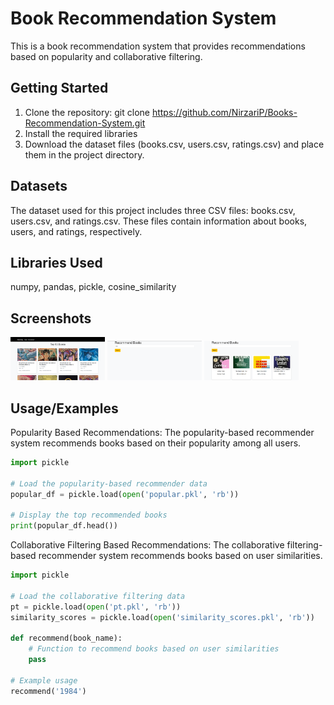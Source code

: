 
# Book Recommendation System

This is a book recommendation system that provides recommendations based on popularity and collaborative filtering.


## Getting Started

1. Clone the repository: git clone https://github.com/NirzariP/Books-Recommendation-System.git
2. Install the required libraries
3. Download the dataset files (books.csv, users.csv, ratings.csv) and place them in the project directory.
## Datasets

The dataset used for this project includes three CSV files: books.csv, users.csv, and ratings.csv. These files contain information about books, users, and ratings, respectively.
## Libraries Used

numpy, pandas, pickle, cosine_similarity

## Screenshots
<p float="left">
  <img src="UI/image1.png" width="30%" />
  <img src="UI/image2.png" width="30%" />
  <img src="UI/image3.png" width="30%" />
</p>

## Usage/Examples
Popularity Based Recommendations:
The popularity-based recommender system recommends books based on their popularity among all users.
```python
import pickle

# Load the popularity-based recommender data
popular_df = pickle.load(open('popular.pkl', 'rb'))

# Display the top recommended books
print(popular_df.head())
```

Collaborative Filtering Based Recommendations:
The collaborative filtering-based recommender system recommends books based on user similarities.
```python
import pickle

# Load the collaborative filtering data
pt = pickle.load(open('pt.pkl', 'rb'))
similarity_scores = pickle.load(open('similarity_scores.pkl', 'rb'))

def recommend(book_name):
    # Function to recommend books based on user similarities
    pass

# Example usage
recommend('1984')

